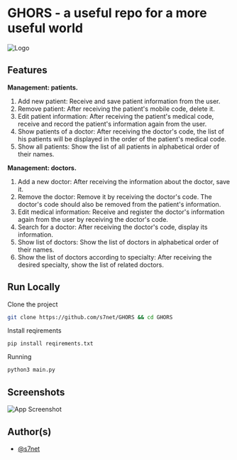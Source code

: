 # GHORS - a useful repo for a more useful world

![Logo](https://drive.s7net.ir/ghors-pic.png)

## Features

**Management: patients.**

1. Add new patient:
   Receive and save patient information from the user.
2. Remove patient:
   After receiving the patient's mobile code, delete it.
3. Edit patient information:
   After receiving the patient's medical code, receive and record the patient's information again from the user.
4. Show patients of a doctor:
   After receiving the doctor's code, the list of his patients will be displayed in the order of the patient's medical code.
5. Show all patients:
   Show the list of all patients in alphabetical order of their names.

**Management: doctors.**

1. Add a new doctor:
   After receiving the information about the doctor, save it.
2. Remove the doctor:
   Remove it by receiving the doctor's code. The doctor's code should also be removed from the patient's information.
3. Edit medical information:
   Receive and register the doctor's information again from the user by receiving the doctor's code.
4. Search for a doctor:
   After receiving the doctor's code, display its information.
5. Show list of doctors:
   Show the list of doctors in alphabetical order of their names.
6. Show the list of doctors according to specialty:
   After receiving the desired specialty, show the list of related doctors.

## Run Locally

Clone the project

```bash
git clone https://github.com/s7net/GHORS && cd GHORS
```

Install reqirements

```
pip install reqirements.txt
```



Running

```bash
python3 main.py
```

## Screenshots

![App Screenshot](https://drive.s7net.ir/ghors-pic.png)

## Author(s)

- [@s7net](https://t.me/s7net)
